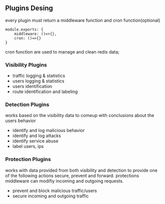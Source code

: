 ## Plugins Desing
every plugin must return a middleware function and cron function(optional)
 
```
module.exports: {
    middleware: ()=>{},
    cron: ()=>{}
}
```
cron function are used to manage and clean redis data; 


### Visibility  Plugins 

* traffic logging & statistics
* users logging & statistics  
* users identification
* route identification and labeling

### Detection Plugins 

works based on the visibility data to comeup with conclusions about the users behavior

* identify and log malicious behavior
* identify and log attacks
* identify service abuse
* label users, ips 

### Protection Plugins

works with data provided from both visibility and detection to provide one of the following actions secure, prevent and forward. protections middleware can modifiy incoming and outgoing requests. 

* prevent and block malicious traffic/users
* secure incoming and outgoing traffic 




